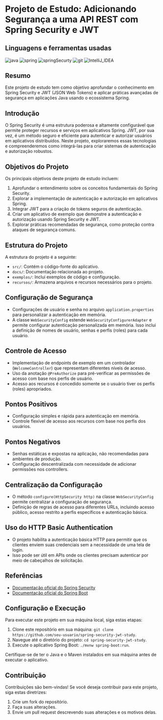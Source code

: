 # Projeto de Estudo: Adicionando Segurança a uma API REST com Spring Security e JWT

## Linguagens e ferramentas  usadas
<div style="display: inline_block">
    <img align="center" alt="java" src="https://img.shields.io/badge/Java-ED8B00?style=for-the-badge&logo=java&logoColor=white">
    <img align="center" alt="spring" src="https://img.shields.io/badge/Spring-6DB33F?style=for-the-badge&logo=spring&logoColor=white">
    <img align="center" alt="springSecurty" src="https://img.shields.io/badge/Spring_Security-6DB33F?style=for-the-badge&logo=Spring-Security&logoColor=white">
    <img align="center" alt="git" src="https://img.shields.io/badge/GIT-E44C30?style=for-the-badge&logo=git&logoColor=white">
    <img align="center" alt="IntelliJ_IDEA" src="https://img.shields.io/badge/IntelliJ_IDEA-000000.svg?style=for-the-badge&logo=intellij-idea&logoColor=white">
</div>


## Resumo

Este projeto de estudo tem como objetivo aprofundar o conhecimento em Spring Security e JWT (JSON Web Tokens) e aplicar práticas avançadas de segurança em aplicações Java usando o ecossistema Spring.

## Introdução

O Spring Security é uma estrutura poderosa e altamente configurável que permite proteger recursos e serviços em aplicativos Spring. JWT, por sua vez, é um método seguro e eficiente para autenticar e autorizar usuários em aplicativos distribuídos. Neste projeto, exploraremos essas tecnologias e compreenderemos como integrá-las para criar sistemas de autenticação e autorização robustos.

## Objetivos do Projeto

Os principais objetivos deste projeto de estudo incluem:

1. Aprofundar o entendimento sobre os conceitos fundamentais do Spring Security.
2. Explorar a implementação de autenticação e autorização em aplicativos Spring.
3. Integrar JWT para a criação de tokens seguros de autenticação.
4. Criar um aplicativo de exemplo que demonstre a autenticação e autorização usando Spring Security e JWT.
5. Explorar práticas recomendadas de segurança, como proteção contra ataques de segurança comuns.

## Estrutura do Projeto

A estrutura do projeto é a seguinte:

- `src/`: Contém o código-fonte do aplicativo.
- `docs/`: Documentação relacionada ao projeto.
- `exemplos/`: Inclui exemplos de código e configuração.
- `recursos/`: Armazena arquivos e recursos necessários para o projeto.
## Configuração de Segurança

- Configurações de usuário e senha no arquivo `application.properties` para personalizar a autenticação em memória.
- A classe `WebSecurityConfig` estende `WebSecurityConfigurerAdapter` e permite configurar autenticação personalizada em memória. Isso inclui a definição de nomes de usuário, senhas e perfis (roles) para cada usuário.

## Controle de Acesso

- Implementação de endpoints de exemplo em um controlador (`WelcomeController`) que representam diferentes níveis de acesso.
- Uso da anotação `@PreAuthorize` para pré-verificar as permissões de acesso com base nos perfis de usuário.
- Acesso aos recursos é concedido somente se o usuário tiver os perfis (roles) apropriados.

## Pontos Positivos

- Configuração simples e rápida para autenticação em memória.
- Controle flexível de acesso aos recursos com base nos perfis dos usuários.

## Pontos Negativos

- Senhas estáticas e expostas na aplicação, não recomendadas para ambientes de produção.
- Configuração descentralizada com necessidade de adicionar permissões nos controllers.

## Centralização da Configuração

- O método `configure(HttpSecurity http)` na classe `WebSecurityConfig` permite centralizar a configuração de segurança.
- Definição de regras de acesso para diferentes URLs, incluindo acesso público, acesso restrito a perfis específicos e autenticação básica.

## Uso do HTTP Basic Authentication

- O projeto habilita a autenticação básica HTTP para permitir que os clientes enviem suas credenciais sem a necessidade de uma tela de login.
- Isso pode ser útil em APIs onde os clientes precisam autenticar por meio de cabeçalhos de solicitação.

## Referências

- [Documentação oficial do Spring Security](https://docs.spring.io/spring-security/reference/html5/)
- [Documentação oficial do Spring Boot](https://docs.spring.io/spring-boot/docs/current/reference/htmlsingle/)

## Configuração e Execução

Para executar este projeto em sua máquina local, siga estas etapas:

1. Clone este repositório em sua máquina: `git clone https://github.com/seu-usuario/spring-security-jwt-study`.
2. Navegue até o diretório do projeto: `cd spring-security-jwt-study`.
3. Execute o aplicativo Spring Boot: `./mvnw spring-boot:run`.

Certifique-se de ter o Java e o Maven instalados em sua máquina antes de executar o aplicativo.

## Contribuição

Contribuições são bem-vindas! Se você deseja contribuir para este projeto, siga estas diretrizes:

1. Crie um fork do repositório.
2. Faça suas alterações.
3. Envie um pull request descrevendo suas alterações e os motivos delas.


